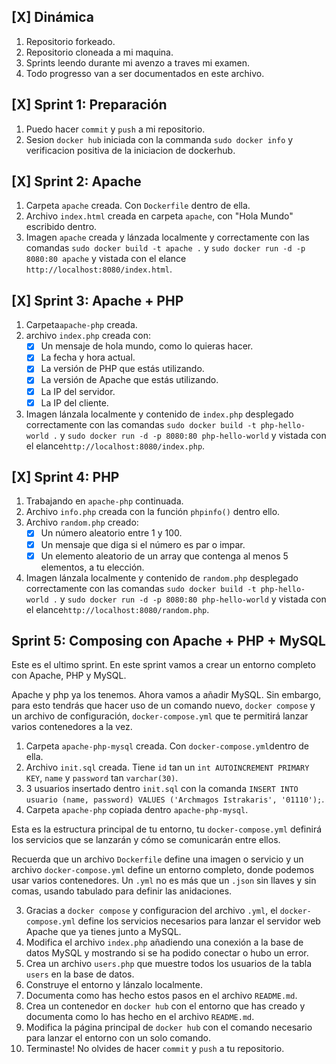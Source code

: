 ## [X] Dinámica
1. Repositorio forkeado.
2. Repositorio cloneada a mi maquina.
3. Sprints leendo durante mi avenzo a traves mi examen.
4. Todo progresso van a ser documentados en este archivo.

## [X] Sprint 1: Preparación

1. Puedo hacer `commit` y `push` a mi repositorio.
2. Sesion `docker hub` iniciada con la commanda `sudo docker info` y verificacion positiva de la iniciacion de dockerhub.

## [X] Sprint 2: Apache

1. Carpeta `apache` creada. Con `Dockerfile` dentro de ella.
2. Archivo `index.html` creada en carpeta `apache`, con "Hola Mundo" escribido dentro.
3. Imagen `apache` creada y lánzada localmente y correctamente con las comandas `sudo docker build -t apache .` y `sudo docker run -d -p 8080:80 apache` y vistada con el elance `http://localhost:8080/index.html`.

## [X] Sprint 3: Apache + PHP

1. Carpeta`apache-php` creada.
2. archivo `index.php` creada con:
    - [X] Un mensaje de hola mundo, como lo quieras hacer.
    - [X] La fecha y hora actual.
    - [X] La versión de PHP que estás utilizando.
    - [X] La versión de Apache que estás utilizando.
    - [X] La IP del servidor.
    - [X] La IP del cliente.
3. Imagen lánzala localmente y contenido de `index.php` desplegado correctamente con las comandas `sudo docker build -t php-hello-world .` y `sudo docker run -d -p 8080:80 php-hello-world` y vistada con el elance`http://localhost:8080/index.php`.

## [X] Sprint 4: PHP

1. Trabajando en `apache-php` continuada.
2. Archivo `info.php` creada con la función `phpinfo()` dentro ello.
3. Archivo `random.php` creado:
    - [X] Un número aleatorio entre 1 y 100.
    - [X] Un mensaje que diga si el número es par o impar.
    - [X] Un elemento aleatorio de un array que contenga al menos 5 elementos, a tu elección.
4. Imagen lánzala localmente y contenido de `random.php` desplegado correctamente con las comandas `sudo docker build -t php-hello-world .` y `sudo docker run -d -p 8080:80 php-hello-world` y vistada con el elance`http://localhost:8080/random.php`.

## Sprint 5: Composing con Apache + PHP + MySQL

Este es el ultimo sprint. En este sprint vamos a crear un entorno completo con Apache, PHP y MySQL.

Apache y php ya los tenemos. Ahora vamos a añadir MySQL. Sin embargo, para esto tendrás que hacer uso de un comando nuevo, `docker compose` y un archivo de configuración, `docker-compose.yml` que te permitirá lanzar varios contenedores a la vez.

1. Carpeta `apache-php-mysql` creada. Con `docker-compose.yml`dentro de ella.
2. Archivo `init.sql` creada. Tiene `id` tan un `int AUTOINCREMENT PRIMARY KEY`, `name` y `password` tan `varchar(30)`.
3. 3 usuarios insertado dentro `init.sql` con la comanda `INSERT INTO usuario (name, password) VALUES ('Archmagos Istrakaris', '01110');`.
4. Carpeta `apache-php` copiada dentro `apache-php-mysql`.

Esta es la estructura principal de tu entorno, tu `docker-compose.yml` definirá los servicios que se lanzarán y cómo se comunicarán entre ellos. 

Recuerda que un archivo `Dockerfile` define una imagen o servicio y un archivo `docker-compose.yml` define un entorno completo, donde podemos usar varios contenedores. Un `.yml` no es más que un `.json` sin llaves y sin comas, usando tabulado para definir las anidaciones.

3. Gracias a `docker compose` y configuracion del archivo `.yml`, el `docker-compose.yml` define los servicios necesarios para lanzar el servidor web Apache que ya tienes junto a MySQL.
4. Modifica el archivo `index.php` añadiendo una conexión a la base de datos MySQL y mostrando si se ha podido conectar o hubo un error.
5. Crea un archivo `users.php` que muestre todos los usuarios de la tabla `users` en la base de datos.
6. Construye el entorno y lánzalo localmente.
7. Documenta como has hecho estos pasos en el archivo `README.md`.
8. Crea un contenedor en `docker hub` con el entorno que has creado y documenta como lo has hecho en el archivo `README.md`.
9. Modifica la página principal de `docker hub` con el comando necesario para lanzar el entorno con un solo comando.
10. Terminaste! No olvides de hacer `commit` y `push` a tu repositorio.